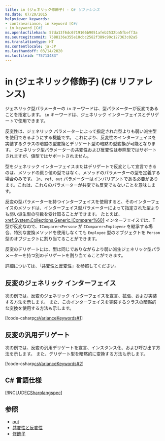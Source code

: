 ```yaml
---
title: in (ジェネリック修飾子) - C# リファレンス
ms.date: 07/20/2015
helpviewer_keywords:
- contravariance, in keyword [C#]
- in keyword [C#]
ms.openlocfilehash: 57da13f6dc6719166b9051afeb2532ba5fbeff3a
ms.sourcegitcommit: 7588136e355e10cbc2582f389c90c127363c02a5
ms.translationtype: HT
ms.contentlocale: ja-JP
ms.lasthandoff: 03/14/2020
ms.locfileid: "75713483"
---
```

# <a name="in-generic-modifier-c-reference"></a>in (ジェネリック修飾子) (C# リファレンス)

ジェネリック型パラメーターの `in` キーワードは、型パラメーターが反変であることを指定します。 `in` キーワードは、ジェネリック インターフェイスとデリゲートで使用できます。

反変性は、ジェネリック パラメーターによって指定された型よりも弱い派生型を使用できるようにする機能です。 これにより、反変性のインターフェイスを実装するクラスの暗黙の型変換とデリゲート型の暗黙の型変換が可能となります。 ジェネリック型パラメーターの共変性および反変性は参照型ではサポートされますが、値型ではサポートされません。

型をジェネリック インターフェイスまたはデリゲートで反変として宣言できるのは、メソッドの戻り値の型ではなく、メソッドのパラメーターの型を定義する場合のみです。 `In`、`ref`、`out` パラメーターはインバリアントである必要があります。これは、これらのパラメーターが共変でも反変でもないことを意味します。

反変の型パラメーターを持つインターフェイスを使用すると、そのインターフェイスのメソッドは、インターフェイス型パラメーターによって指定された型よりも弱い派生型の引数を受け取ることができます。 たとえば、<xref:System.Collections.Generic.IComparer%601> インターフェイスでは、T 型が反変なので、`IComparer<Person>` が `IComparer<Employee>` を継承する場合、特別な変換メソッドを使用しなくても `Employee` 型のオブジェクトを `Person` 型のオブジェクトに割り当てることができます。

反変のデリゲートには、型は同じでありながらより弱い派生ジェネリック型パラメーターを持つ別のデリゲートを割り当てることができます。

詳細については、「[共変性と反変性](../../programming-guide/concepts/covariance-contravariance/index.md)」を参照してください。

## <a name="contravariant-generic-interface"></a>反変のジェネリック インターフェイス

次の例では、反変のジェネリック インターフェイスを宣言、拡張、および実装する方法を示します。 また、このインターフェイスを実装するクラスの暗黙的な変換を使用する方法も示します。

[!code-csharp[csVarianceKeywords#1](~/samples/snippets/csharp/VS_Snippets_VBCSharp/csvariancekeywords/cs/program.cs#1)]

## <a name="contravariant-generic-delegate"></a>反変の汎用デリゲート

次の例では、反変の汎用デリゲートを宣言、インスタンス化、および呼び出す方法を示します。 また、デリゲート型を暗黙的に変換する方法も示します。

[!code-csharp[csVarianceKeywords#2](~/samples/snippets/csharp/VS_Snippets_VBCSharp/csvariancekeywords/cs/program.cs#2)]

## <a name="c-language-specification"></a>C# 言語仕様

[!INCLUDE[CSharplangspec](~/includes/csharplangspec-md.md)]

## <a name="see-also"></a>参照

- [out](out-generic-modifier.md)
- [共変性と反変性](../../programming-guide/concepts/covariance-contravariance/index.md)
- [修飾子](index.md)

